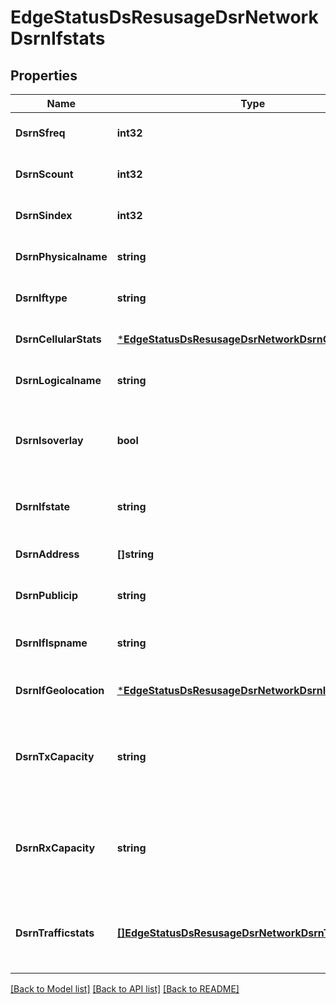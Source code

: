 # EdgeStatusDsResusageDsrNetworkDsrnIfstats

## Properties
Name | Type | Description | Notes
------------ | ------------- | ------------- | -------------
**DsrnSfreq** | **int32** | Sampling frequency | [optional] [default to null]
**DsrnScount** | **int32** | Sampling count | [optional] [default to null]
**DsrnSindex** | **int32** | Current sample index | [optional] [default to null]
**DsrnPhysicalname** | **string** | Physical name of the interface | [optional] [default to null]
**DsrnIftype** | **string** | Type of the interface | [optional] [default to null]
**DsrnCellularStats** | [***EdgeStatusDsResusageDsrNetworkDsrnCellularStats**](EdgeStatus_ds_resusage_dsr_network_dsrn_cellular_stats.md) |  | [optional] [default to null]
**DsrnLogicalname** | **string** | Logical name of the interface. | [optional] [default to null]
**DsrnIsoverlay** | **bool** | Indicates whether this interface is a overlay interface or not. | [optional] [default to null]
**DsrnIfstate** | **string** | Indicates whether this interface is up or down. | [optional] [default to null]
**DsrnAddress** | **[]string** |  | [optional] [default to null]
**DsrnPublicip** | **string** |  | [optional] [default to null]
**DsrnIfIspname** | **string** | Name of the ISP to which the public ip belongs | [optional] [default to null]
**DsrnIfGeolocation** | [***EdgeStatusDsResusageDsrNetworkDsrnIfGeolocation**](EdgeStatus_ds_resusage_dsr_network_dsrn_if_geolocation.md) |  | [optional] [default to null]
**DsrnTxCapacity** | **string** | Transmission capacity (bandwidth) of this interface measured in bps | [optional] [default to null]
**DsrnRxCapacity** | **string** | Receive capacity (bandwidth) of this interface measured in bps | [optional] [default to null]
**DsrnTrafficstats** | [**[]EdgeStatusDsResusageDsrNetworkDsrnTrafficstats**](EdgeStatus_ds_resusage_dsr_network_dsrn_trafficstats.md) | Snapshot of stats at the start of collection interval (5s for example) | [optional] [default to null]

[[Back to Model list]](../README.md#documentation-for-models) [[Back to API list]](../README.md#documentation-for-api-endpoints) [[Back to README]](../README.md)

